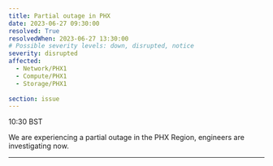 ```yaml
---
title: Partial outage in PHX
date: 2023-06-27 09:30:00
resolved: True
resolvedWhen: 2023-06-27 13:30:00
# Possible severity levels: down, disrupted, notice
severity: disrupted
affected:
  - Network/PHX1
  - Compute/PHX1
  - Storage/PHX1
    
section: issue
---
```


10:30 BST

We are experiencing a partial outage in the PHX Region, engineers are investigating now.

---
